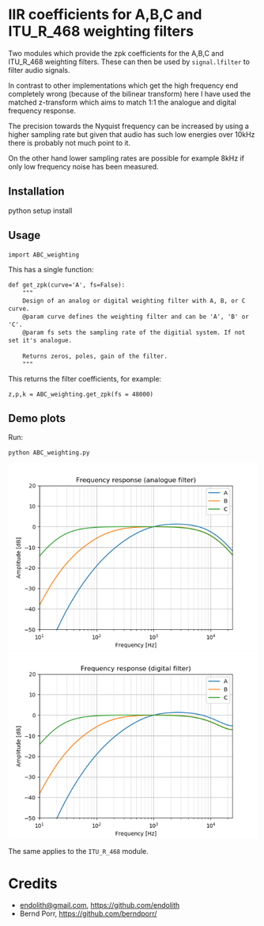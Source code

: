 # IIR coefficients for A,B,C and ITU_R_468 weighting filters

Two modules which provide the zpk coefficients for the
A,B,C and ITU_R_468 weighting filters. These can then
be used by `signal.lfilter` to filter audio signals.

In contrast to other implementations which get the high frequency end
completely wrong (because of the bilinear transform) here I have used
the matched z-transform which aims to match 1:1 the analogue and
digital frequency response.

The precision towards the Nyquist frequency can be increased
by using a higher sampling rate but given that audio
has such low energies over 10kHz there is probably not much
point to it.

On the other hand lower sampling rates are possible for
example 8kHz if only low frequency noise has been measured.

## Installation

python setup install

## Usage

```
import ABC_weighting
```

This has a single function:

```
def get_zpk(curve='A', fs=False):
    """
    Design of an analog or digital weighting filter with A, B, or C curve.
    @param curve defines the weighting filter and can be 'A', 'B' or 'C'.
    @param fs sets the sampling rate of the digitial system. If not set it's analogue.

    Returns zeros, poles, gain of the filter.
    """
```

This returns the filter coefficients, for example:
```
z,p,k = ABC_weighting.get_zpk(fs = 48000)
```

## Demo plots

Run:
```
python ABC_weighting.py
```

![alt tag](abc_a.png)
![alt tag](abc_d.png)


The same applies to the `ITU_R_468` module.


# Credits

 - endolith@gmail.com, https://github.com/endolith
 - Bernd Porr, https://github.com/berndporr/
 
